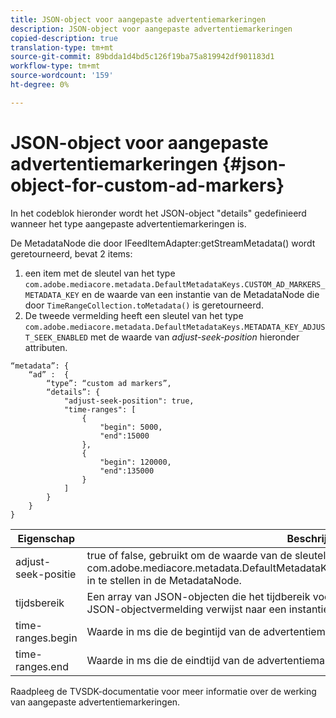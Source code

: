 ```yaml
---
title: JSON-object voor aangepaste advertentiemarkeringen
description: JSON-object voor aangepaste advertentiemarkeringen
copied-description: true
translation-type: tm+mt
source-git-commit: 89bdda1d4bd5c126f19ba75a819942df901183d1
workflow-type: tm+mt
source-wordcount: '159'
ht-degree: 0%

---
```



# JSON-object voor aangepaste advertentiemarkeringen {#json-object-for-custom-ad-markers}

In het codeblok hieronder wordt het JSON-object &quot;details&quot; gedefinieerd wanneer het type aangepaste advertentiemarkeringen is.

De MetadataNode die door IFeedItemAdapter:getStreamMetadata() wordt geretourneerd, bevat 2 items:
1. een item met de sleutel van het type `com.adobe.mediacore.metadata.DefaultMetadataKeys.CUSTOM_AD_MARKERS_METADATA_KEY` en de waarde van een instantie van de MetadataNode die door `TimeRangeCollection.toMetadata()` is geretourneerd.
1. De tweede vermelding heeft een sleutel van het type `com.adobe.mediacore.metadata.DefaultMetadataKeys.METADATA_KEY_ADJUST_SEEK_ENABLED` met de waarde van *adjust-seek-position* hieronder attributen.

```
“metadata”: {
    “ad” :  {
        “type”: “custom ad markers”,
        “details”: {
            "adjust-seek-position": true,
            "time-ranges": [
                {
                    "begin": 5000,
                    "end":15000
                },
                {
                    "begin": 120000,
                    "end":135000
                }
            ]
        }
    }
}
```

| Eigenschap | Beschrijving |
|---|---|
| adjust-seek-positie | true of false, gebruikt om de waarde van de sleutel com.adobe.mediacore.metadata.DefaultMetadataKeys.METADATA_KEY_ADJUST_SEEK_ENABLED in te stellen in de MetadataNode. |
| tijdsbereik | Een array van JSON-objecten die het tijdbereik voor elke advertentiemarkering aangeeft. Elke JSON-objectvermelding verwijst naar een instantie van com.adobe.mediacore.utils.TimeRange. |
| time-ranges.begin | Waarde in ms die de begintijd van de advertentiemarkering aangeeft. |
| time-ranges.end | Waarde in ms die de eindtijd van de advertentiemarkering aangeeft. |

Raadpleeg de TVSDK-documentatie voor meer informatie over de werking van aangepaste advertentiemarkeringen.
